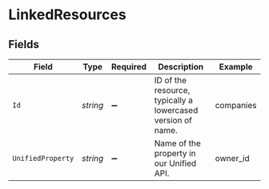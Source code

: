 # LinkedResources


## Fields

| Field                                                       | Type                                                        | Required                                                    | Description                                                 | Example                                                     |
| ----------------------------------------------------------- | ----------------------------------------------------------- | ----------------------------------------------------------- | ----------------------------------------------------------- | ----------------------------------------------------------- |
| `Id`                                                        | *string*                                                    | :heavy_minus_sign:                                          | ID of the resource, typically a lowercased version of name. | companies                                                   |
| `UnifiedProperty`                                           | *string*                                                    | :heavy_minus_sign:                                          | Name of the property in our Unified API.                    | owner_id                                                    |